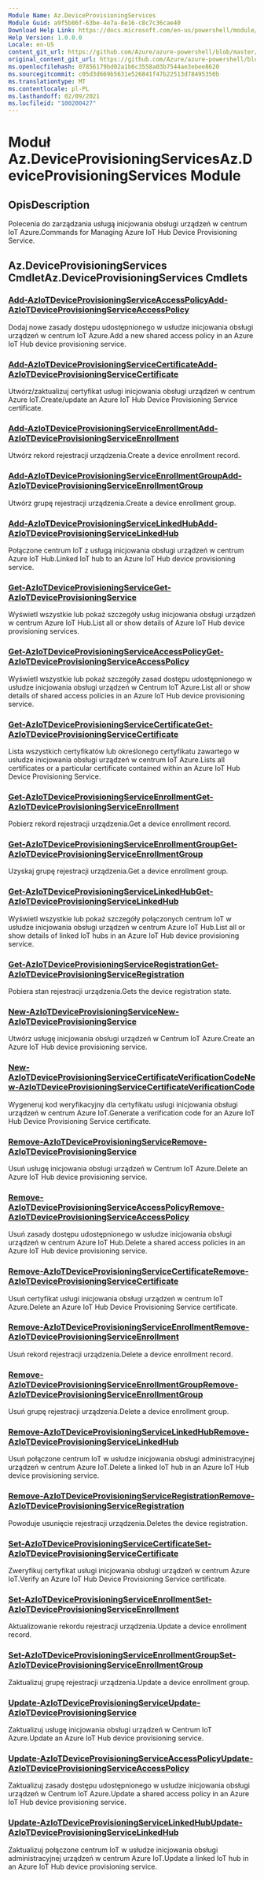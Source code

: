 ```yaml
---
Module Name: Az.DeviceProvisioningServices
Module Guid: a9f5b86f-63be-4e7a-8e16-c8c7c36cae40
Download Help Link: https://docs.microsoft.com/en-us/powershell/module/az.deviceprovisioningservices
Help Version: 1.0.0.0
Locale: en-US
content_git_url: https://github.com/Azure/azure-powershell/blob/master/src/DeviceProvisioningServices/DeviceProvisioningServices/help/Az.DeviceProvisioningServices.md
original_content_git_url: https://github.com/Azure/azure-powershell/blob/master/src/DeviceProvisioningServices/DeviceProvisioningServices/help/Az.DeviceProvisioningServices.md
ms.openlocfilehash: 07856179bd02a1b6c3558a03b7544ae3ebee8620
ms.sourcegitcommit: c05d3d669b5631e526841f47b22513d78495350b
ms.translationtype: MT
ms.contentlocale: pl-PL
ms.lasthandoff: 02/09/2021
ms.locfileid: "100200427"
---
```

# <span data-ttu-id="8fafd-101">Moduł Az.DeviceProvisioningServices</span><span class="sxs-lookup"><span data-stu-id="8fafd-101">Az.DeviceProvisioningServices Module</span></span>
## <span data-ttu-id="8fafd-102">Opis</span><span class="sxs-lookup"><span data-stu-id="8fafd-102">Description</span></span>
<span data-ttu-id="8fafd-103">Polecenia do zarządzania usługą inicjowania obsługi urządzeń w centrum IoT Azure.</span><span class="sxs-lookup"><span data-stu-id="8fafd-103">Commands for Managing Azure IoT Hub Device Provisioning Service.</span></span>

## <span data-ttu-id="8fafd-104">Az.DeviceProvisioningServices Cmdlet</span><span class="sxs-lookup"><span data-stu-id="8fafd-104">Az.DeviceProvisioningServices Cmdlets</span></span>
### [<span data-ttu-id="8fafd-105">Add-AzIoTDeviceProvisioningServiceAccessPolicy</span><span class="sxs-lookup"><span data-stu-id="8fafd-105">Add-AzIoTDeviceProvisioningServiceAccessPolicy</span></span>](Add-AzIoTDeviceProvisioningServiceAccessPolicy.md)
<span data-ttu-id="8fafd-106">Dodaj nowe zasady dostępu udostępnionego w usłudze inicjowania obsługi urządzeń w centrum IoT Azure.</span><span class="sxs-lookup"><span data-stu-id="8fafd-106">Add a new shared access policy in an Azure IoT Hub device provisioning service.</span></span>

### [<span data-ttu-id="8fafd-107">Add-AzIoTDeviceProvisioningServiceCertificate</span><span class="sxs-lookup"><span data-stu-id="8fafd-107">Add-AzIoTDeviceProvisioningServiceCertificate</span></span>](Add-AzIoTDeviceProvisioningServiceCertificate.md)
<span data-ttu-id="8fafd-108">Utwórz/zaktualizuj certyfikat usługi inicjowania obsługi urządzeń w centrum Azure IoT.</span><span class="sxs-lookup"><span data-stu-id="8fafd-108">Create/update an Azure IoT Hub Device Provisioning Service certificate.</span></span>

### [<span data-ttu-id="8fafd-109">Add-AzIoTDeviceProvisioningServiceEnrollment</span><span class="sxs-lookup"><span data-stu-id="8fafd-109">Add-AzIoTDeviceProvisioningServiceEnrollment</span></span>](Add-AzIoTDeviceProvisioningServiceEnrollment.md)
<span data-ttu-id="8fafd-110">Utwórz rekord rejestracji urządzenia.</span><span class="sxs-lookup"><span data-stu-id="8fafd-110">Create a device enrollment record.</span></span>

### [<span data-ttu-id="8fafd-111">Add-AzIoTDeviceProvisioningServiceEnrollmentGroup</span><span class="sxs-lookup"><span data-stu-id="8fafd-111">Add-AzIoTDeviceProvisioningServiceEnrollmentGroup</span></span>](Add-AzIoTDeviceProvisioningServiceEnrollmentGroup.md)
<span data-ttu-id="8fafd-112">Utwórz grupę rejestracji urządzenia.</span><span class="sxs-lookup"><span data-stu-id="8fafd-112">Create a device enrollment group.</span></span>

### [<span data-ttu-id="8fafd-113">Add-AzIoTDeviceProvisioningServiceLinkedHub</span><span class="sxs-lookup"><span data-stu-id="8fafd-113">Add-AzIoTDeviceProvisioningServiceLinkedHub</span></span>](Add-AzIoTDeviceProvisioningServiceLinkedHub.md)
<span data-ttu-id="8fafd-114">Połączone centrum IoT z usługą inicjowania obsługi urządzeń w centrum Azure IoT Hub.</span><span class="sxs-lookup"><span data-stu-id="8fafd-114">Linked IoT hub to an Azure IoT Hub device provisioning service.</span></span>

### [<span data-ttu-id="8fafd-115">Get-AzIoTDeviceProvisioningService</span><span class="sxs-lookup"><span data-stu-id="8fafd-115">Get-AzIoTDeviceProvisioningService</span></span>](Get-AzIoTDeviceProvisioningService.md)
<span data-ttu-id="8fafd-116">Wyświetl wszystkie lub pokaż szczegóły usług inicjowania obsługi urządzeń w centrum Azure IoT Hub.</span><span class="sxs-lookup"><span data-stu-id="8fafd-116">List all or show details of Azure IoT Hub device provisioning services.</span></span>

### [<span data-ttu-id="8fafd-117">Get-AzIoTDeviceProvisioningServiceAccessPolicy</span><span class="sxs-lookup"><span data-stu-id="8fafd-117">Get-AzIoTDeviceProvisioningServiceAccessPolicy</span></span>](Get-AzIoTDeviceProvisioningServiceAccessPolicy.md)
<span data-ttu-id="8fafd-118">Wyświetl wszystkie lub pokaż szczegóły zasad dostępu udostępnionego w usłudze inicjowania obsługi urządzeń w Centrum IoT Azure.</span><span class="sxs-lookup"><span data-stu-id="8fafd-118">List all or show details of shared access policies in an Azure IoT Hub device provisioning service.</span></span>

### [<span data-ttu-id="8fafd-119">Get-AzIoTDeviceProvisioningServiceCertificate</span><span class="sxs-lookup"><span data-stu-id="8fafd-119">Get-AzIoTDeviceProvisioningServiceCertificate</span></span>](Get-AzIoTDeviceProvisioningServiceCertificate.md)
<span data-ttu-id="8fafd-120">Lista wszystkich certyfikatów lub określonego certyfikatu zawartego w usłudze inicjowania obsługi urządzeń w centrum IoT Azure.</span><span class="sxs-lookup"><span data-stu-id="8fafd-120">Lists all certificates or a particular certificate contained within an Azure IoT Hub Device Provisioning Service.</span></span>

### [<span data-ttu-id="8fafd-121">Get-AzIoTDeviceProvisioningServiceEnrollment</span><span class="sxs-lookup"><span data-stu-id="8fafd-121">Get-AzIoTDeviceProvisioningServiceEnrollment</span></span>](Get-AzIoTDeviceProvisioningServiceEnrollment.md)
<span data-ttu-id="8fafd-122">Pobierz rekord rejestracji urządzenia.</span><span class="sxs-lookup"><span data-stu-id="8fafd-122">Get a device enrollment record.</span></span>

### [<span data-ttu-id="8fafd-123">Get-AzIoTDeviceProvisioningServiceEnrollmentGroup</span><span class="sxs-lookup"><span data-stu-id="8fafd-123">Get-AzIoTDeviceProvisioningServiceEnrollmentGroup</span></span>](Get-AzIoTDeviceProvisioningServiceEnrollmentGroup.md)
<span data-ttu-id="8fafd-124">Uzyskaj grupę rejestracji urządzenia.</span><span class="sxs-lookup"><span data-stu-id="8fafd-124">Get a device enrollment group.</span></span>

### [<span data-ttu-id="8fafd-125">Get-AzIoTDeviceProvisioningServiceLinkedHub</span><span class="sxs-lookup"><span data-stu-id="8fafd-125">Get-AzIoTDeviceProvisioningServiceLinkedHub</span></span>](Get-AzIoTDeviceProvisioningServiceLinkedHub.md)
<span data-ttu-id="8fafd-126">Wyświetl wszystkie lub pokaż szczegóły połączonych centrum IoT w usłudze inicjowania obsługi urządzeń w centrum Azure IoT Hub.</span><span class="sxs-lookup"><span data-stu-id="8fafd-126">List all or show details of linked IoT hubs in an Azure IoT Hub device provisioning service.</span></span>

### [<span data-ttu-id="8fafd-127">Get-AzIoTDeviceProvisioningServiceRegistration</span><span class="sxs-lookup"><span data-stu-id="8fafd-127">Get-AzIoTDeviceProvisioningServiceRegistration</span></span>](Get-AzIoTDeviceProvisioningServiceRegistration.md)
<span data-ttu-id="8fafd-128">Pobiera stan rejestracji urządzenia.</span><span class="sxs-lookup"><span data-stu-id="8fafd-128">Gets the device registration state.</span></span>

### [<span data-ttu-id="8fafd-129">New-AzIoTDeviceProvisioningService</span><span class="sxs-lookup"><span data-stu-id="8fafd-129">New-AzIoTDeviceProvisioningService</span></span>](New-AzIoTDeviceProvisioningService.md)
<span data-ttu-id="8fafd-130">Utwórz usługę inicjowania obsługi urządzeń w Centrum IoT Azure.</span><span class="sxs-lookup"><span data-stu-id="8fafd-130">Create an Azure IoT Hub device provisioning service.</span></span>

### [<span data-ttu-id="8fafd-131">New-AzIoTDeviceProvisioningServiceCertificateVerificationCode</span><span class="sxs-lookup"><span data-stu-id="8fafd-131">New-AzIoTDeviceProvisioningServiceCertificateVerificationCode</span></span>](New-AzIoTDeviceProvisioningServiceCertificateVerificationCode.md)
<span data-ttu-id="8fafd-132">Wygeneruj kod weryfikacyjny dla certyfikatu usługi inicjowania obsługi urządzeń w centrum Azure IoT.</span><span class="sxs-lookup"><span data-stu-id="8fafd-132">Generate a verification code for an Azure IoT Hub Device Provisioning Service certificate.</span></span>

### [<span data-ttu-id="8fafd-133">Remove-AzIoTDeviceProvisioningService</span><span class="sxs-lookup"><span data-stu-id="8fafd-133">Remove-AzIoTDeviceProvisioningService</span></span>](Remove-AzIoTDeviceProvisioningService.md)
<span data-ttu-id="8fafd-134">Usuń usługę inicjowania obsługi urządzeń w Centrum IoT Azure.</span><span class="sxs-lookup"><span data-stu-id="8fafd-134">Delete an Azure IoT Hub device provisioning service.</span></span>

### [<span data-ttu-id="8fafd-135">Remove-AzIoTDeviceProvisioningServiceAccessPolicy</span><span class="sxs-lookup"><span data-stu-id="8fafd-135">Remove-AzIoTDeviceProvisioningServiceAccessPolicy</span></span>](Remove-AzIoTDeviceProvisioningServiceAccessPolicy.md)
<span data-ttu-id="8fafd-136">Usuń zasady dostępu udostępnionego w usłudze inicjowania obsługi urządzeń w centrum Azure IoT Hub.</span><span class="sxs-lookup"><span data-stu-id="8fafd-136">Delete a shared access policies in an Azure IoT Hub device provisioning service.</span></span>

### [<span data-ttu-id="8fafd-137">Remove-AzIoTDeviceProvisioningServiceCertificate</span><span class="sxs-lookup"><span data-stu-id="8fafd-137">Remove-AzIoTDeviceProvisioningServiceCertificate</span></span>](Remove-AzIoTDeviceProvisioningServiceCertificate.md)
<span data-ttu-id="8fafd-138">Usuń certyfikat usługi inicjowania obsługi urządzeń w centrum IoT Azure.</span><span class="sxs-lookup"><span data-stu-id="8fafd-138">Delete an Azure IoT Hub Device Provisioning Service certificate.</span></span>

### [<span data-ttu-id="8fafd-139">Remove-AzIoTDeviceProvisioningServiceEnrollment</span><span class="sxs-lookup"><span data-stu-id="8fafd-139">Remove-AzIoTDeviceProvisioningServiceEnrollment</span></span>](Remove-AzIoTDeviceProvisioningServiceEnrollment.md)
<span data-ttu-id="8fafd-140">Usuń rekord rejestracji urządzenia.</span><span class="sxs-lookup"><span data-stu-id="8fafd-140">Delete a device enrollment record.</span></span>

### [<span data-ttu-id="8fafd-141">Remove-AzIoTDeviceProvisioningServiceEnrollmentGroup</span><span class="sxs-lookup"><span data-stu-id="8fafd-141">Remove-AzIoTDeviceProvisioningServiceEnrollmentGroup</span></span>](Remove-AzIoTDeviceProvisioningServiceEnrollmentGroup.md)
<span data-ttu-id="8fafd-142">Usuń grupę rejestracji urządzenia.</span><span class="sxs-lookup"><span data-stu-id="8fafd-142">Delete a device enrollment group.</span></span>

### [<span data-ttu-id="8fafd-143">Remove-AzIoTDeviceProvisioningServiceLinkedHub</span><span class="sxs-lookup"><span data-stu-id="8fafd-143">Remove-AzIoTDeviceProvisioningServiceLinkedHub</span></span>](Remove-AzIoTDeviceProvisioningServiceLinkedHub.md)
<span data-ttu-id="8fafd-144">Usuń połączone centrum IoT w usłudze inicjowania obsługi administracyjnej urządzeń w centrum Azure IoT.</span><span class="sxs-lookup"><span data-stu-id="8fafd-144">Delete a linked IoT hub in an Azure IoT Hub device provisioning service.</span></span>

### [<span data-ttu-id="8fafd-145">Remove-AzIoTDeviceProvisioningServiceRegistration</span><span class="sxs-lookup"><span data-stu-id="8fafd-145">Remove-AzIoTDeviceProvisioningServiceRegistration</span></span>](Remove-AzIoTDeviceProvisioningServiceRegistration.md)
<span data-ttu-id="8fafd-146">Powoduje usunięcie rejestracji urządzenia.</span><span class="sxs-lookup"><span data-stu-id="8fafd-146">Deletes the device registration.</span></span>

### [<span data-ttu-id="8fafd-147">Set-AzIoTDeviceProvisioningServiceCertificate</span><span class="sxs-lookup"><span data-stu-id="8fafd-147">Set-AzIoTDeviceProvisioningServiceCertificate</span></span>](Set-AzIoTDeviceProvisioningServiceCertificate.md)
<span data-ttu-id="8fafd-148">Zweryfikuj certyfikat usługi inicjowania obsługi urządzeń w centrum Azure IoT.</span><span class="sxs-lookup"><span data-stu-id="8fafd-148">Verify an Azure IoT Hub Device Provisioning Service certificate.</span></span>

### [<span data-ttu-id="8fafd-149">Set-AzIoTDeviceProvisioningServiceEnrollment</span><span class="sxs-lookup"><span data-stu-id="8fafd-149">Set-AzIoTDeviceProvisioningServiceEnrollment</span></span>](Set-AzIoTDeviceProvisioningServiceEnrollment.md)
<span data-ttu-id="8fafd-150">Aktualizowanie rekordu rejestracji urządzenia.</span><span class="sxs-lookup"><span data-stu-id="8fafd-150">Update a device enrollment record.</span></span>

### [<span data-ttu-id="8fafd-151">Set-AzIoTDeviceProvisioningServiceEnrollmentGroup</span><span class="sxs-lookup"><span data-stu-id="8fafd-151">Set-AzIoTDeviceProvisioningServiceEnrollmentGroup</span></span>](Set-AzIoTDeviceProvisioningServiceEnrollmentGroup.md)
<span data-ttu-id="8fafd-152">Zaktualizuj grupę rejestracji urządzenia.</span><span class="sxs-lookup"><span data-stu-id="8fafd-152">Update a device enrollment group.</span></span>

### [<span data-ttu-id="8fafd-153">Update-AzIoTDeviceProvisioningService</span><span class="sxs-lookup"><span data-stu-id="8fafd-153">Update-AzIoTDeviceProvisioningService</span></span>](Update-AzIoTDeviceProvisioningService.md)
<span data-ttu-id="8fafd-154">Zaktualizuj usługę inicjowania obsługi urządzeń w Centrum IoT Azure.</span><span class="sxs-lookup"><span data-stu-id="8fafd-154">Update an Azure IoT Hub device provisioning service.</span></span>

### [<span data-ttu-id="8fafd-155">Update-AzIoTDeviceProvisioningServiceAccessPolicy</span><span class="sxs-lookup"><span data-stu-id="8fafd-155">Update-AzIoTDeviceProvisioningServiceAccessPolicy</span></span>](Update-AzIoTDeviceProvisioningServiceAccessPolicy.md)
<span data-ttu-id="8fafd-156">Zaktualizuj zasady dostępu udostępnionego w usłudze inicjowania obsługi urządzeń w Centrum IoT Azure.</span><span class="sxs-lookup"><span data-stu-id="8fafd-156">Update a shared access policy in an Azure IoT Hub device provisioning service.</span></span>

### [<span data-ttu-id="8fafd-157">Update-AzIoTDeviceProvisioningServiceLinkedHub</span><span class="sxs-lookup"><span data-stu-id="8fafd-157">Update-AzIoTDeviceProvisioningServiceLinkedHub</span></span>](Update-AzIoTDeviceProvisioningServiceLinkedHub.md)
<span data-ttu-id="8fafd-158">Zaktualizuj połączone centrum IoT w usłudze inicjowania obsługi administracyjnej urządzeń w centrum Azure IoT.</span><span class="sxs-lookup"><span data-stu-id="8fafd-158">Update a linked IoT hub in an Azure IoT Hub device provisioning service.</span></span>

